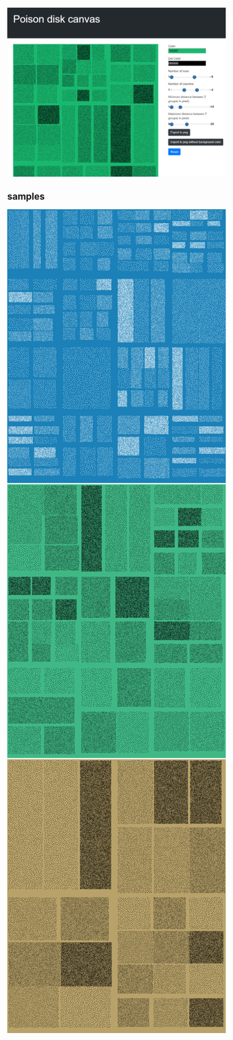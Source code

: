 
![preview](examples/screenshot.png)

## samples
![example-1](examples/example-1)
![example-2](examples/example-2)
![example-3](examples/example-3)

